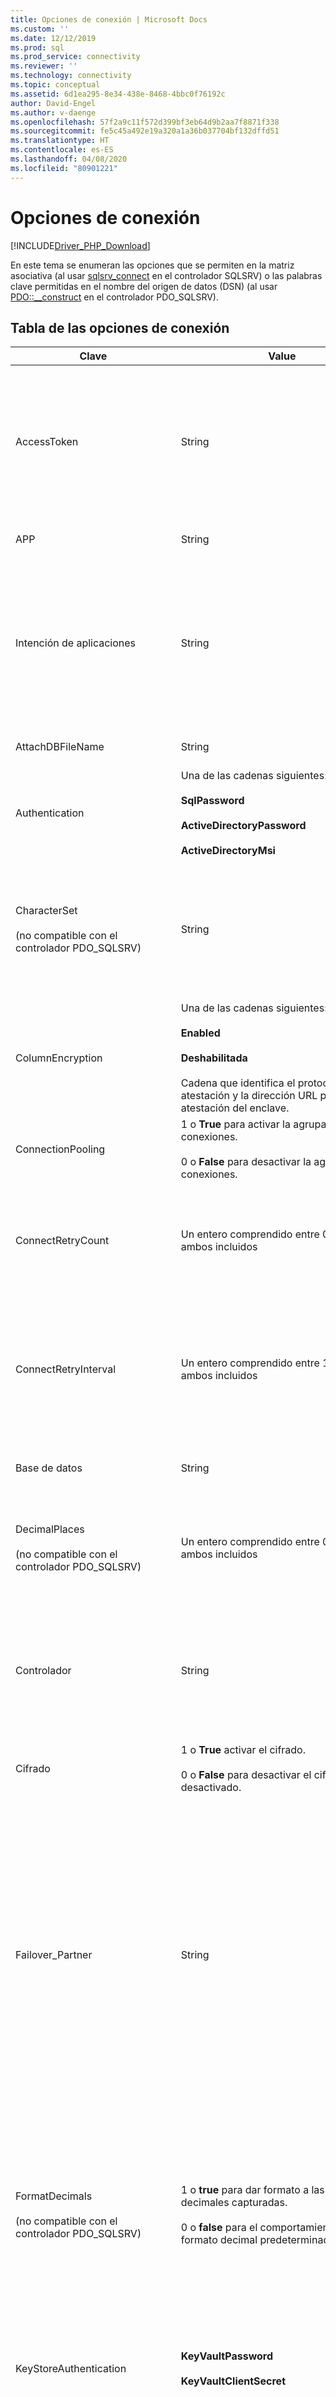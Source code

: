 ```yaml
---
title: Opciones de conexión | Microsoft Docs
ms.custom: ''
ms.date: 12/12/2019
ms.prod: sql
ms.prod_service: connectivity
ms.reviewer: ''
ms.technology: connectivity
ms.topic: conceptual
ms.assetid: 6d1ea295-8e34-438e-8468-4bbc0f76192c
author: David-Engel
ms.author: v-daenge
ms.openlocfilehash: 57f2a9c11f572d399bf3eb64d9b2aa7f8871f338
ms.sourcegitcommit: fe5c45a492e19a320a1a36b037704bf132dffd51
ms.translationtype: HT
ms.contentlocale: es-ES
ms.lasthandoff: 04/08/2020
ms.locfileid: "80901221"
---
```

# <a name="connection-options"></a>Opciones de conexión
[!INCLUDE[Driver_PHP_Download](../../includes/driver_php_download.md)]

En este tema se enumeran las opciones que se permiten en la matriz asociativa (al usar [sqlsrv_connect](../../connect/php/sqlsrv-connect.md) en el controlador SQLSRV) o las palabras clave permitidas en el nombre del origen de datos (DSN) (al usar [PDO::__construct](../../connect/php/pdo-construct.md) en el controlador PDO_SQLSRV).  

## <a name="table-of-connection-options"></a>Tabla de las opciones de conexión

|Clave|Value|Descripción|Valor predeterminado|  
|-------|---------|---------------|-----------|  
|AccessToken|String|La cadena de bytes del token de acceso de Azure AD extraído de una respuesta JSON de OAuth.<br /><br />La cadena de conexión no debe contener un identificador de usuario, una contraseña o la palabra clave `Authentication`. Para más información, consulte [Conexión mediante autenticación de Azure Active Directory](../../connect/php/azure-active-directory.md).|Sin establecer.|
|APP|String|Especifica el nombre de aplicación que se utiliza en el seguimiento.|Sin establecer.|  
|Intención de aplicaciones|String|Declara el tipo de carga de trabajo de la aplicación al conectarse a un servidor. Los valores posibles son **ReadOnly** y **ReadWrite**.<br /><br />Para más información sobre la compatibilidad con [!INCLUDE[ssDriverPHP](../../includes/ssdriverphp_md.md)] para [!INCLUDE[ssHADR](../../includes/sshadr_md.md)], consulte [Compatibilidad con alta disponibilidad y recuperación ante desastres](../../connect/php/php-driver-for-sql-server-support-for-high-availability-disaster-recovery.md).|ReadWrite|
|AttachDBFileName|String|Especifica qué archivo de base de datos debe asociar el servidor.|Sin establecer.|
|Authentication|Una de las cadenas siguientes:<br /><br />**SqlPassword**<br /><br />**ActiveDirectoryPassword**<br /><br />**ActiveDirectoryMsi**|Especifica el modo de autenticación.<br /><br />Para más información, consulte [Conexión mediante autenticación de Azure Active Directory](../../connect/php/azure-active-directory.md).|Sin establecer.|
|CharacterSet<br /><br />(no compatible con el controlador PDO_SQLSRV)|String|Especifica el juego de caracteres que se utiliza para enviar datos al servidor.<br /><br />Los valores posibles son SQLSRV_ENC_CHAR y UTF-8. Para obtener más información, consulte [Cómo: enviar y recuperar UTF-8 datos utilizando UTF-8 compatibilidad integrada](../../connect/php/how-to-send-and-retrieve-utf-8-data-using-built-in-utf-8-support.md).|SQLSRV_ENC_CHAR|  
|ColumnEncryption|Una de las cadenas siguientes:<br /><br />**Enabled**<br /><br />**Deshabilitada**<br /><br />Cadena que identifica el protocolo de atestación y la dirección URL para la atestación del enclave.|Especifica si la característica Always Encrypted está habilitada o no. Si se especifica un protocolo de atestación y una dirección URL, Always Encrypted con enclaves seguros está habilitado, siempre que se cumplan los otros requisitos tal como se describe [aquí](../../connect/php/always-encrypted-secure-enclaves.md).|Disabled|  
|ConnectionPooling|1 o **True** para activar la agrupación de conexiones.<br /><br />0 o **False** para desactivar la agrupación de conexiones.|Especifica si la conexión se asigna desde una agrupación de conexiones (1 o **true**) o no (**0 o**false<sup>) 1</sup>.|**true** (1)|  
|ConnectRetryCount|Un entero comprendido entre 0 y 255, ambos incluidos|El número máximo de intentos de restablecer una conexión interrumpida antes de abandonar. De forma predeterminada, se realiza un solo intento de restablecer una conexión cuando se interrumpe. Un valor de 0 significa que no se intentará ninguna reconexión.|1|  
|ConnectRetryInterval|Un entero comprendido entre 1 y 60, ambos incluidos|El tiempo, en segundos, entre los intentos de restablecer una conexión. La aplicación intentará volver a conectarse inmediatamente al detectar una conexión interrumpida y, a continuación, esperará `ConnectRetryInterval` segundos antes de volver a intentarlo. Esta palabra clave se omite si `ConnectRetryCount` es igual a 0.|1|  
|Base de datos|String|Especifica el nombre de la base de datos que se está utilizando para la conexión que se va a establecer<sup>2</sup>.|La base de datos predeterminada del inicio de sesión que se va a utilizar.|  
|DecimalPlaces<br /><br />(no compatible con el controlador PDO_SQLSRV)|Un entero comprendido entre 0 y 4, ambos incluidos|Especifica los lugares decimales al dar formato a los valores de moneda obtenidos.<br /><br />Esta opción solo funciona cuando `FormatDecimals` es true. Se omitirá cualquier entero negativo o un valor mayor que 4.|Precisión y escala predeterminadas|
|Controlador|String|Especifica el controlador ODBC de Microsoft que se usa para comunicarse con SQL Server.<br /><br />Los valores posibles son:<br />Controlador ODBC 17 para SQL Server<br />Controlador ODBC 13 para SQL Server<br />Controlador ODBC 11 para SQL Server (solo Windows)|Cuando no se especifica la palabra clave Driver, los controladores de Microsoft para PHP para SQL Server intentan encontrar controladores ODBC de Microsoft compatibles en el sistema, empezando por la versión más reciente de ODBC, etc.| 
|Cifrado|1 o **True** activar el cifrado.<br /><br />0 o **False** para desactivar el cifrado desactivado.|Especifica si se cifra la comunicación con SQL Server (1 o **true**) o se descifra (0 o **false**)<sup>3</sup>.|**false** (0)|  
|Failover_Partner|String|Especifica el servidor y la instancia del reflejo de la base de datos (si está habilitada y configurada) que se usará cuando el servidor principal no esté disponible.<br /><br />Existen restricciones en el uso de `Failover_Partner` con `MultiSubnetFailover`. Para más información, consulte [Compatibilidad con alta disponibilidad y recuperación ante desastres](../../connect/php/php-driver-for-sql-server-support-for-high-availability-disaster-recovery.md).<br /><br />Esta opción no se admite en Linux ni en macOS porque la creación de reflejo de la base de datos no es compatible con el controlador ODBC en Linux o macOS. En su lugar, use los grupos de disponibilidad Always On y establezca las opciones `MultiSubnetFailover` y `TransparentNetworkIPResolution`.|Sin establecer.|
|FormatDecimals<br /><br />(no compatible con el controlador PDO_SQLSRV)|1 o **true** para dar formato a las cadenas decimales capturadas.<br /><br />0 o **false** para el comportamiento de formato decimal predeterminado.|Especifica si se agregan ceros iniciales a las cadenas decimales cuando sea apropiado y habilita la opción `DecimalPlaces` para dar formato a los tipos de moneda. Si el valor se deja como false, se usa el comportamiento predeterminado de devolver la precisión exacta y omitir los ceros iniciales de los valores menores que 1.<br /><br />Para obtener más información, consulte [Aplicación de formato a cadenas decimales y valores de moneda](../../connect/php/formatting-decimals-sqlsrv-driver.md).|**false** (0)|
|KeyStoreAuthentication|**KeyVaultPassword**<br /><br />**KeyVaultClientSecret**|Método de autenticación para acceder a Azure Key Vault. Controla qué tipo de credenciales se utilizan con `KeyStorePrincipalId` y `KeyStoreSecret`. Para más información, consulte [Uso de Azure Key Vault](../../connect/php/using-always-encrypted-php-drivers.md#using-azure-key-vault).|Sin establecer.|
|KeyStorePrincipalId|String|Identificador de la cuenta que busca acceder a Azure Key Vault. <br /><br />Si `KeyStoreAuthentication` es **KeyVaultPassword**, debe ser un nombre de usuario de Azure Active Directory. <br /><br />Si `KeyStoreAuthentication` es **KeyVaultClientSecret**, debe ser un identificador de cliente de aplicación.|Sin establecer.|
|KeyStoreSecret|String|Secreto de credencial de la cuenta que busca acceder a Azure Key Vault. <br /><br />Si `KeyStoreAuthentication` es **KeyVaultPassword**, debe ser una contraseña de Azure Active Directory. <br /><br />Si `KeyStoreAuthentication` es **KeyVaultClientSecret**, debe ser un secreto de cliente de aplicación.|Sin establecer.|
|Idioma|String|Especifica el idioma de los mensajes que devuelve el servidor. Los idiomas disponibles se enumeran en la tabla `sys.syslanguages`. <br /><br />Esta opción no afecta el idioma que usan los propios controladores, ya que actualmente solo está disponible en inglés, ni tampoco afecta el idioma del controlador ODBC subyacente, cuyo idioma viene determinado por la versión localizada instalada en el sistema del cliente. Por lo tanto, el cambio de esta configuración puede provocar que los mensajes se devuelvan en idiomas distintos, en función de si proceden del controlador PHP, del controlador ODBC o de SQL Server.|El valor predeterminado es el idioma establecido en SQL Server.|
|LoginTimeout|Integer (controlador SQLSRV)<br /><br />String (controlador PDO_SQLSRV)|Especifica el número de segundos que se espera antes de que se produzca un error en el intento de conexión.|Sin tiempo de espera.|  
|MultipleActiveResultSets|1 o **True** para utilizar conjuntos de resultados activos múltiples.<br /><br />0 o **False** para deshabilitar conjuntos de resultados activos múltiples.|Deshabilita o habilita explícitamente la compatibilidad con conjuntos de resultados activos múltiples (MARS).<br /><br />Para obtener más información, vea [Cómo deshabilitar los conjuntos de resultados activos múltiples &#40;MARS&#41;](../../connect/php/how-to-disable-multiple-active-resultsets-mars.md).|True (1)|  
|MultiSubnetFailover|String|Especifique siempre `multiSubnetFailover=yes` al conectarse a un agente de escucha de un grupo de disponibilidad de [!INCLUDE[ssSQL11](../../includes/sssql11-md.md)] o a una instancia de clúster de conmutación por error de [!INCLUDE[ssSQL11](../../includes/sssql11-md.md)]. `multiSubnetFailover=yes` configura [!INCLUDE[ssDriverPHP](../../includes/ssdriverphp_md.md)] para proporcionar una detección más rápida y conexión con el servidor (actualmente) activo. Los valores posibles Yes y No.<br /><br />Para más información sobre la compatibilidad con [!INCLUDE[ssDriverPHP](../../includes/ssdriverphp_md.md)] para [!INCLUDE[ssHADR](../../includes/sshadr_md.md)], consulte [Compatibilidad con alta disponibilidad y recuperación ante desastres](../../connect/php/php-driver-for-sql-server-support-for-high-availability-disaster-recovery.md).|No|  
|PWD<br /><br />(no compatible con el controlador PDO_SQLSRV)|String|Especifica la contraseña asociada con el id. de usuario que se utilizará al conectar con la autenticación de SQL Server<sup>4</sup>.|Sin establecer.|  
|QuotedId|1 o **true** para usar las reglas de SQL-92.<br /><br />0 o **False** para usar las reglas heredadas.|Especifica si quiere utilizar reglas de SQL-92 para identificadores entrecomillados (1 o **true**) o para usar las reglas heredadas de Transact-SQL (0 o **false**).|**true** (1)|  
|ReturnDatesAsStrings<br /><br />(no compatible con el controlador PDO_SQLSRV)|1 o **True** para devolver tipos de fecha y hora como cadenas.<br /><br />0 o **False** para devolver tipos de fecha y hora como tipos de datos PHP **DateTime** .|Recupera tipos de fecha y hora (datetime, smalldatetime, date, time, datetime2 y datetimeoffset) como cadenas o como tipos de datos PHP. Para más información, consulte [Recuperación de los tipos de fecha y hora como cadenas con el controlador SQLSRV](../../connect/php/how-to-retrieve-date-and-time-type-as-strings-using-the-sqlsrv-driver.md). <br /><br />Al utilizar el controlador PDO_SQLSRV, las fechas se devuelven como cadenas, a menos que se especifique otra cosa. Para más información, vea [Recuperación de los tipos de fecha y hora como objetos de fecha y hora PHP mediante el controlador PDO_SQLSRV](../../connect/php/how-to-retrieve-datetime-objects-using-pdo-sqlsrv-driver.md).|**false**|
|De desplazamiento|String|"en búfer" indica que desea que un cursor de cliente (en búfer), que permite almacenar en caché un conjunto de resultados en memoria completo. Para obtener más información, vea [Cursor Types &#40;SQLSRV Driver&#41; (Tipos de cursor &#40;Controlador SQLSRV&#41;)](../../connect/php/cursor-types-sqlsrv-driver.md).|Cursor de solo avance|  
|Server<br /><br />(no compatible con el controlador SQLSRV)|String|El nombre de la instancia de [!INCLUDE[ssNoVersion](../../includes/ssnoversion-md.md)] a la que se conectará.<br /><br />También puede especificar un nombre de red virtual para conectarse a un grupo de disponibilidad AlwaysOn. Para más información sobre la compatibilidad con [!INCLUDE[ssDriverPHP](../../includes/ssdriverphp_md.md)] para [!INCLUDE[ssHADR](../../includes/sshadr_md.md)], consulte [Compatibilidad con alta disponibilidad y recuperación ante desastres](../../connect/php/php-driver-for-sql-server-support-for-high-availability-disaster-recovery.md).|Server es una palabra clave obligatoria (aunque no tiene que ser la primera palabra clave de la cadena de conexión). Si no se transmite un nombre de servidor a la palabra clave, se realiza un intento para conectarse a la instancia local.<br /><br />El valor transmitido al servidor puede ser el nombre de una instancia de [!INCLUDE[ssNoVersion](../../includes/ssnoversion-md.md)] o la dirección IP de la instancia. Si quiere, puede especificar un número de puerto (`sqlsrv:server=(local),1033`por ejemplo).<br /><br />A partir de la versión 3.0 de los [!INCLUDE[ssDriverPHP](../../includes/ssdriverphp_md.md)] , también puede especificar una instancia de LocalDB con `server=(localdb)\instancename`. Para más información, consulte [Compatibilidad con LocalDB](../../connect/php/php-driver-for-sql-server-support-for-localdb.md).|  
|TraceFile|String|Especifica la ruta de acceso del archivo utilizado para los datos de seguimiento.|Sin establecer.|  
|TraceOn|1 o **True** para habilitar el seguimiento.<br /><br />0 o **False** para deshabilitar el seguimiento.|Especifica si está habilitado el seguimiento de ODBC (1 o **true**) o si está deshabilitado (0 o **false**) para la conexión que se va a establecer.|**false** (0)|  
|TransactionIsolation|El controlador SQLSRV utiliza los siguientes valores:<br /><br />SQLSRV_TXN_READ_UNCOMMITTED<br /><br />SQLSRV_TXN_READ_COMMITTED<br /><br />SQLSRV_TXN_REPEATABLE_READ<br /><br />SQLSRV_TXN_SNAPSHOT<br /><br />SQLSRV_TXN_SERIALIZABLE<br /><br />El controlador PDO_SQLSRV utiliza los siguientes valores:<br /><br />PDO::SQLSRV_TXN_READ_UNCOMMITTED<br /><br />PDO::SQLSRV_TXN_READ_COMMITTED<br /><br />PDO::SQLSRV_TXN_REPEATABLE_READ<br /><br />PDO::SQLSRV_TXN_SNAPSHOT<br /><br />PDO::SQLSRV_TXN_SERIALIZABLE|Especifica el nivel de aislamiento de la transacción.<br /><br />Para obtener más información sobre el aislamiento de transacciones, vea [SET TRANSACTION ISOLATION LEVEL](../../t-sql/statements/set-transaction-isolation-level-transact-sql.md) en la documentación de SQL Server.|SQLSRV_TXN_READ_COMMITTED<br /><br />or<br /><br />PDO::SQLSRV_TXN_READ_COMMITTED|  
|TransparentNetworkIPResolution|**Habilitado** o **Deshabilitado**|Afecta la secuencia de conexión cuando la primera dirección IP resuelta del nombre de host no responde y hay varias direcciones IP asociadas con el nombre de host.<br /><br />Interactúa con `MultiSubnetFailover` para proporcionar secuencias de conexión distintas. Para más información, consulte [Resolución de IP de red transparente](../../connect/php/php-driver-for-sql-server-support-for-high-availability-disaster-recovery.md) o [Uso de resolución de IP de red transparente](https://docs.microsoft.com/sql/connect/odbc/using-transparent-network-ip-resolution).|habilitado|
|TrustServerCertificate|1 o **True** para confiar en certificado.<br /><br />0 o **False** para no confiar en el certificado.|Especifica si el cliente debe confiar (1 o **true**) o rechazar (0 o **false**) un certificado de servidor autofirmado.|**false** (0)|  
|UID<br /><br />(no compatible con el controlador PDO_SQLSRV)|String|Especifica el id. de usuario que se utilizará al conectarse con la autenticación de SQL Server<sup>4</sup>.|Sin establecer.|  
|WSID|String|Especifica el nombre del equipo del que se realizará el seguimiento.|Sin establecer.|  
| &nbsp; | &nbsp; | &nbsp; | &nbsp; |

1. No se puede usar el atributo `ConnectionPooling` para habilitar o deshabilitar la agrupación de conexiones en Linux y Mac. Vea [Agrupación de conexiones (controladores de Microsoft para PHP para SQL Server)](../../connect/php/connection-pooling-microsoft-drivers-for-php-for-sql-server.md).

2. Todas las consultas ejecutadas en la conexión establecida se realizan en la base de datos que especifica el atributo `Database`. Pero si el usuario tiene los permisos adecuados, puede accederse a los datos de otras bases de datos mediante un nombre completo. Por ejemplo, si la base de datos *master* se establece con el atributo de conexión `Database`, todavía es posible ejecutar una consulta de Transact-SQL que accede a la tabla *AdventureWorks.HumanResources.Employee* mediante el nombre completo.  

3. Si se habilita `Encryption`, puede afectar al rendimiento de algunas aplicaciones debido a la sobrecarga computacional que se precisa para cifrar los datos.  

4. Deben establecerse los atributos `UID` y `PWD` al realizar la conexión con la autenticación de [!INCLUDE[ssNoVersion](../../includes/ssnoversion-md.md)].  

Muchas de las claves admitidas son atributos de cadena de conexión ODBC. Para obtener información sobre las cadenas de conexión ODBC, vea [Usar palabras clave de cadena de conexión con SQL Server Native Client](../../relational-databases/native-client/applications/using-connection-string-keywords-with-sql-server-native-client.md).

## <a name="see-also"></a>Consulte también  
[Conexión al servidor](../../connect/php/connecting-to-the-server.md)  
